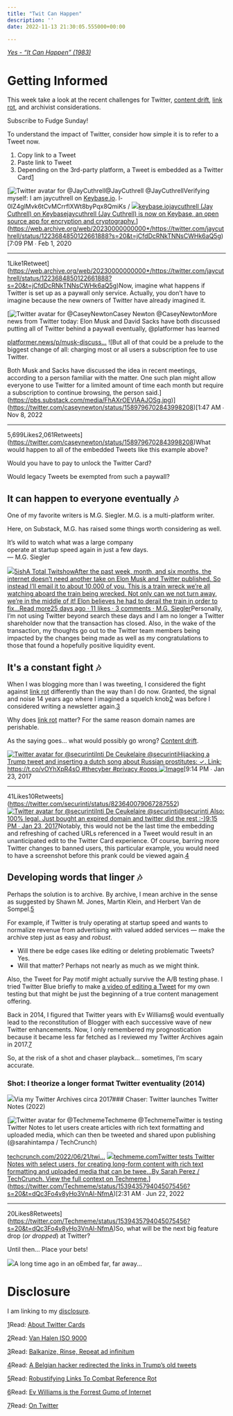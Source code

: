 ```yaml
---
title: "Twit Can Happen"
description: ''
date: 2022-11-13 21:30:05.555000+00:00

---
```


*[Yes - “It Can Happen” (1983)](https://www.youtube.com/watch?v=OeVgcIFEh3I)*

Getting Informed
================

This week take a look at the recent challenges for Twitter, [content drift](https://twitter.com/zittrain/status/1395754434781716485), [link rot](https://en.wikipedia.org/wiki/Link_rot), and archivist considerations.

Subscribe to Fudge Sunday!

To understand the impact of Twitter, consider how simple it is to refer to a Tweet now.

1. Copy link to a Tweet
2. Paste link to Tweet
3. Depending on the 3rd-party platform, a Tweet is embedded as a Twitter Card[1](#footnote-1)

[![Twitter avatar for @JayCuthrell](https://substackcdn.com/image/twitter_name/w_96/JayCuthrell.jpg)@JayCuthrell @JayCuthrellVerifying myself: I am jaycuthrell on [Keybase.io](http://Keybase.io). l-0lZ4glMvk6tCvMCrrflXWt8byPqx8QmiKs / [![](https://bucketeer-e05bbc84-baa3-437e-9518-adb32be77984.s3.amazonaws.com/public/images/7633d4c6-edb2-40d3-b908-88ec5ca5a599_360x360.jpeg)keybase.iojaycuthrell (Jay Cuthrell) on Keybasejaycuthrell (Jay Cuthrell) is now on Keybase, an open source app for encryption and cryptography.](https://keybase.io/jaycuthrell/sigs/l-0lZ4glMvk6tCvMCrrflXWt8byPqx8QmiKs)](https://web.archive.org/web/20230000000000*/https://twitter.com/jaycuthrell/status/1223684850122661888?s=20&t=jCfdDcRNkTNNsCWHk6aQ5g)[7:09 PM ∙ Feb 1, 2020

---

1Like1Retweet](https://web.archive.org/web/20230000000000*/https://twitter.com/jaycuthrell/status/1223684850122661888?s=20&t=jCfdDcRNkTNNsCWHk6aQ5g)Now, imagine what happens if Twitter is set up as a paywall only service. Actually, you don’t have to imagine because the new owners of Twitter have already imagined it.

[![Twitter avatar for @CaseyNewton](https://substackcdn.com/image/twitter_name/w_96/CaseyNewton.jpg)Casey Newton @CaseyNewtonMore news from Twitter today: Elon Musk and David Sacks have both discussed putting all of Twitter behind a paywall eventually, @platformer has learned

[platformer.news/p/musk-discuss…](https://www.platformer.news/p/musk-discusses-putting-all-of-twitter) ![But all of that could be a prelude to the biggest change of all: charging most or all users a subscription fee to use Twitter.

Both Musk and Sacks have discussed the idea in recent meetings, according to a person familiar with the matter. One such plan might allow everyone to use Twitter for a limited amount of time each month but require a subscription to continue browsing, the person said.](https://pbs.substack.com/media/FhAXrOEVIAAJOSg.jpg)](https://twitter.com/caseynewton/status/1589796702843998208)[1:47 AM ∙ Nov 8, 2022

---

5,699Likes2,061Retweets](https://twitter.com/caseynewton/status/1589796702843998208)What would happen to all of the embedded Tweets like this example above?

Would you have to pay to unlock the Twitter Card?

Would legacy Tweets be exempted from such a paywall?

It can happen to everyone eventually 🎶
--------------------------------------

One of my favorite writers is M.G. Siegler. M.G. is a multi-platform writer.

Here, on Substack, M.G. has raised some things worth considering as well.

It’s wild to watch what was a large company   
operate at startup speed again in just a few days.   
— M.G. Siegler

[![](https://bucketeer-e05bbc84-baa3-437e-9518-adb32be77984.s3.amazonaws.com/public/images/8539e546-4d57-4353-9975-a6a033f5a588_256x256.png)5ishA Total TwitshowAfter the past week, month, and six months, the internet doesn’t need another take on Elon Musk and Twitter published. So instead I’ll email it to about 10,000 of you. This is a train wreck we’re all watching aboard the train being wrecked. Not only can we not turn away, we’re in the middle of it! Elon believes he had to derail the train in order to fix…Read more25 days ago · 11 likes · 3 comments · M.G. Siegler](https://5ish.org/p/twitter-shitshow?utm_source=substack&utm_campaign=post_embed&utm_medium=web)Personally, I’m not using Twitter beyond search these days and I am no longer a Twitter shareholder now that the transaction has closed. Also, in the wake of the transaction, my thoughts go out to the Twitter team members being impacted by the changes being made as well as my congratulations to those that found a hopefully positive liquidity event.

It's a constant fight 🎶
-----------------------

When I was blogging more than I was tweeting, I considered the fight against [link rot](https://en.wikipedia.org/wiki/Link_rot) differently than the way than I do now. Granted, the signal and noise 14 years ago where I imagined a squelch knob[2](#footnote-2) was before I considered writing a newsletter again.[3](#footnote-3)

Why does [link rot](https://en.wikipedia.org/wiki/Link_rot) matter? For the same reason domain names are perishable. 

As the saying goes… what would possibly go wrong? [Content drift](https://twitter.com/zittrain/status/1395754434781716485).

[![Twitter avatar for @securinti](https://substackcdn.com/image/twitter_name/w_96/securinti.jpg)Inti De Ceukelaire @securintiHijacking a Trump tweet and inserting a dutch song about Russian prostitutes: ✓. Link: https://t.co/vOYhXpR4sO
 #thecyber #privacy #oops ![Image](https://pbs.substack.com/media/C24oGQQWgAE-4RN.jpg)](https://twitter.com/securinti/status/823640079067287552)[9:14 PM ∙ Jan 23, 2017

---

41Likes10Retweets](https://twitter.com/securinti/status/823640079067287552)[![Twitter avatar for @securinti](https://substackcdn.com/image/twitter_name/w_96/securinti.jpg)Inti De Ceukelaire @securinti@securinti Also: 100% legal. Just bought an expired domain and twitter did the rest :-)](https://twitter.com/securinti/status/823640242099847168?s=20&t=53NEQOeGfywfdVikzcJu0A)[9:15 PM ∙ Jan 23, 2017](https://twitter.com/securinti/status/823640242099847168?s=20&t=53NEQOeGfywfdVikzcJu0A)Notably, this would not be the last time the embedding and refreshing of cached URLs referenced in a Tweet would result in an unanticipated edit to the Twitter Card experience. Of course, barring more Twitter changes to banned users, this particular example, you would need to have a screenshot before this prank could be viewed again.[4](#footnote-4)

Developing words that linger 🎶
------------------------------

Perhaps the solution is to archive. By archive, I mean archive in the sense as suggested by Shawn M. Jones, Martin Klein, and Herbert Van de Sompel.[5](#footnote-5)

For example, if Twitter is truly operating at startup speed and wants to normalize revenue from advertising with valued added services — make the archive step just as easy and *robust*.

* Will there be edge cases like editing or deleting problematic Tweets? Yes.
* Will that matter? Perhaps not nearly as much as we might think.

Also, the Tweet for Pay motif might actually survive the A/B testing phase. I tried Twitter Blue briefly to make [a video of editing a Tweet](https://www.youtube.com/watch?v=SURvQgYJiag) for my own testing but that might be just the beginning of a true content management offering.

Back in 2014, I figured that Twitter years with Ev Williams[6](#footnote-6) would eventually lead to the reconstitution of Blogger with each successive wave of new Twitter enhancements. Now, I only remembered my prognostication because it became less far fetched as I reviewed my Twitter Archives again in 2017.[7](#footnote-7)

So, at the risk of a shot and chaser playback… sometimes, I’m scary accurate.

### Shot: I theorize a longer format Twitter eventuality (2014)

[![](https://bucketeer-e05bbc84-baa3-437e-9518-adb32be77984.s3.amazonaws.com/public/images/82f33af0-3005-48e8-84e8-d9876deda73b_986x414.png)](https://substackcdn.com/image/fetch/f_auto,q_auto:good,fl_progressive:steep/https%3A%2F%2Fbucketeer-e05bbc84-baa3-437e-9518-adb32be77984.s3.amazonaws.com%2Fpublic%2Fimages%2F82f33af0-3005-48e8-84e8-d9876deda73b_986x414.png)Via my Twitter Archives circa 2017### Chaser: Twitter launches Twitter Notes (2022)

[![Twitter avatar for @Techmeme](https://substackcdn.com/image/twitter_name/w_96/Techmeme.jpg)Techmeme @TechmemeTwitter is testing Twitter Notes to let users create articles with rich text formatting and uploaded media, which can then be tweeted and shared upon publishing (@sarahintampa / TechCrunch)

[techcrunch.com/2022/06/21/twi…](https://techcrunch.com/2022/06/21/twitter-to-expand-into-long-form-content-with-upcoming-twitter-notes-feature/)
[![](https://bucketeer-e05bbc84-baa3-437e-9518-adb32be77984.s3.amazonaws.com/public/images/1057851b-e9a3-433a-a654-54e6db9b05dd_711x399.jpeg)techmeme.comTwitter tests Twitter Notes with select users, for creating long-form content with rich text formatting and uploaded media that can be twee…By Sarah Perez / TechCrunch. View the full context on Techmeme.](http://www.techmeme.com/220621/p40#a220621p40)](https://twitter.com/Techmeme/status/1539435794045075456?s=20&t=dQc3Fo4v8yHo3VnAl-NfmA)[2:31 AM ∙ Jun 22, 2022

---

20Likes8Retweets](https://twitter.com/Techmeme/status/1539435794045075456?s=20&t=dQc3Fo4v8yHo3VnAl-NfmA)So, what will be the next big feature drop (*or dropped*) at Twitter? 

Until then… Place your bets!

[![](https://bucketeer-e05bbc84-baa3-437e-9518-adb32be77984.s3.amazonaws.com/public/images/d9418f32-6424-4302-9e6a-1df33d029d2c_940x788.png)](https://substackcdn.com/image/fetch/f_auto,q_auto:good,fl_progressive:steep/https%3A%2F%2Fbucketeer-e05bbc84-baa3-437e-9518-adb32be77984.s3.amazonaws.com%2Fpublic%2Fimages%2Fd9418f32-6424-4302-9e6a-1df33d029d2c_940x788.png)A long time ago in an oEmbed far, far away...

# Disclosure

I am linking to my [disclosure](https://jaycuthrell.com/disclosure/?utm_campaign=Fudge%20Sunday&utm_medium=email&utm_source=Revue%20newsletter).

[1](#footnote-anchor-1)Read: [About Twitter Cards](https://developer.twitter.com/en/docs/twitter-for-websites/cards/overview/abouts-cards)

[2](#footnote-anchor-2)Read: [Van Halen ISO 9000](https://fudge.org/archive/van-halen-iso-9000/)

[3](#footnote-anchor-3)Read: [Balkanize, Rinse, Repeat ad infinitum](https://fudge.org/archive/balkanize-rinse-repeat-ad-infinitum/)

[4](#footnote-anchor-4)Read: [A Belgian hacker redirected the links in Trump’s old tweets](https://www.theverge.com/2017/2/3/14495978/belgian-hacker-trump-twitter-links)

[5](#footnote-anchor-5)Read: [Robustifying Links To Combat Reference Rot](https://journal.code4lib.org/articles/15509)

[6](#footnote-anchor-6)Read: [Ev Williams is the Forrest Gump of Internet](https://www.theatlantic.com/technology/archive/2016/06/ev-williams-is-the-forrest-gump-of-the-internet/486899/)

[7](#footnote-anchor-7)Read: [On Twitter](https://fudge.org/archive/on-twitter/)

